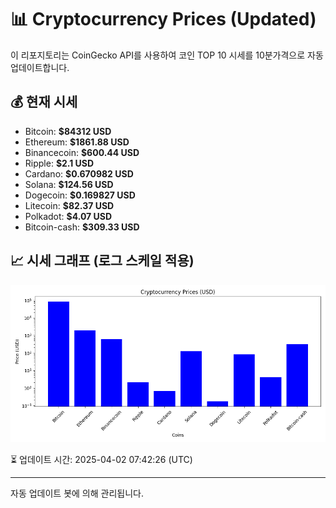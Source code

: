 
# 📊 Cryptocurrency Prices (Updated)

이 리포지토리는 CoinGecko API를 사용하여 코인 TOP 10 시세를 10분가격으로 자동 업데이트합니다.

## 💰 현재 시세
- Bitcoin: **$84312 USD**
- Ethereum: **$1861.88 USD**
- Binancecoin: **$600.44 USD**
- Ripple: **$2.1 USD**
- Cardano: **$0.670982 USD**
- Solana: **$124.56 USD**
- Dogecoin: **$0.169827 USD**
- Litecoin: **$82.37 USD**
- Polkadot: **$4.07 USD**
- Bitcoin-cash: **$309.33 USD**

## 📈 시세 그래프 (로그 스케일 적용)
![Crypto Prices](crypto_prices.png)

⏳ 업데이트 시간: 2025-04-02 07:42:26 (UTC)

---
자동 업데이트 봇에 의해 관리됩니다.
